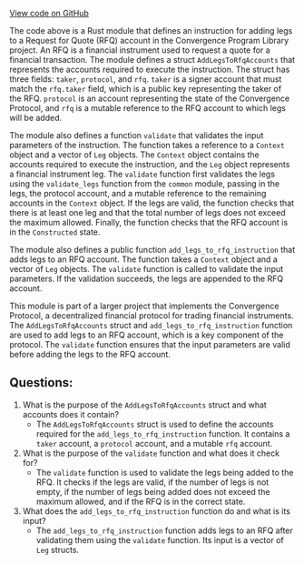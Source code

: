 [View code on GitHub](https://github.com/convergence-rfq/convergence-program-library/rfq/program/src/instructions/rfq/add_legs_to_rfq.rs)

The code above is a Rust module that defines an instruction for adding legs to a Request for Quote (RFQ) account in the Convergence Program Library project. An RFQ is a financial instrument used to request a quote for a financial transaction. The module defines a struct `AddLegsToRfqAccounts` that represents the accounts required to execute the instruction. The struct has three fields: `taker`, `protocol`, and `rfq`. `taker` is a signer account that must match the `rfq.taker` field, which is a public key representing the taker of the RFQ. `protocol` is an account representing the state of the Convergence Protocol, and `rfq` is a mutable reference to the RFQ account to which legs will be added.

The module also defines a function `validate` that validates the input parameters of the instruction. The function takes a reference to a `Context` object and a vector of `Leg` objects. The `Context` object contains the accounts required to execute the instruction, and the `Leg` object represents a financial instrument leg. The `validate` function first validates the legs using the `validate_legs` function from the `common` module, passing in the legs, the protocol account, and a mutable reference to the remaining accounts in the `Context` object. If the legs are valid, the function checks that there is at least one leg and that the total number of legs does not exceed the maximum allowed. Finally, the function checks that the RFQ account is in the `Constructed` state.

The module also defines a public function `add_legs_to_rfq_instruction` that adds legs to an RFQ account. The function takes a `Context` object and a vector of `Leg` objects. The `validate` function is called to validate the input parameters. If the validation succeeds, the legs are appended to the RFQ account.

This module is part of a larger project that implements the Convergence Protocol, a decentralized financial protocol for trading financial instruments. The `AddLegsToRfqAccounts` struct and `add_legs_to_rfq_instruction` function are used to add legs to an RFQ account, which is a key component of the protocol. The `validate` function ensures that the input parameters are valid before adding the legs to the RFQ account.
## Questions: 
 1. What is the purpose of the `AddLegsToRfqAccounts` struct and what accounts does it contain?
    - The `AddLegsToRfqAccounts` struct is used to define the accounts required for the `add_legs_to_rfq_instruction` function. It contains a `taker` account, a `protocol` account, and a mutable `rfq` account.
2. What is the purpose of the `validate` function and what does it check for?
    - The `validate` function is used to validate the legs being added to the RFQ. It checks if the legs are valid, if the number of legs is not empty, if the number of legs being added does not exceed the maximum allowed, and if the RFQ is in the correct state.
3. What does the `add_legs_to_rfq_instruction` function do and what is its input?
    - The `add_legs_to_rfq_instruction` function adds legs to an RFQ after validating them using the `validate` function. Its input is a vector of `Leg` structs.